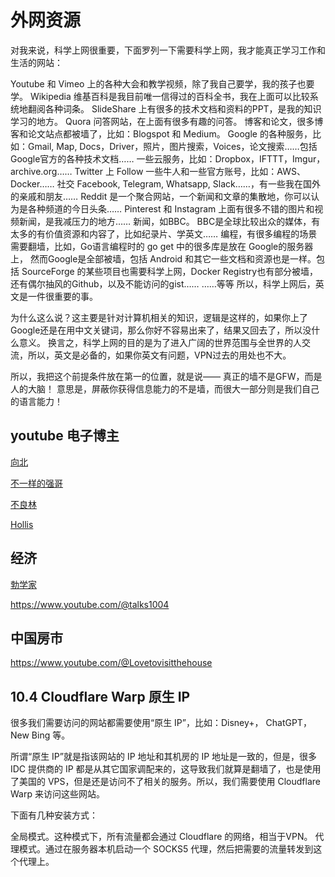 
# 外网资源

对我来说，科学上网很重要，下面罗列一下需要科学上网，我才能真正学习工作和生活的网站：

Youtube 和 Vimeo 上的各种大会和教学视频，除了我自己要学，我的孩子也要学。
Wikipedia 维基百科是我目前唯一信得过的百科全书，我在上面可以比较系统地翻阅各种词条。
SlideShare 上有很多的技术文档和资料的PPT，是我的知识学习的地方。
Quora 问答网站，在上面有很多有趣的问答。
博客和论文，很多博客和论文站点都被墙了，比如：Blogspot 和 Medium。
Google 的各种服务，比如：Gmail, Map, Docs，Driver，照片，图片搜索，Voices，论文搜索……包括Google官方的各种技术文档……
一些云服务，比如：Dropbox，IFTTT，Imgur，archive.org……
Twitter 上 Follow 一些牛人和一些官方账号，比如：AWS、Docker……
社交 Facebook, Telegram, Whatsapp, Slack……，有一些我在国外的亲戚和朋友……
Reddit 是一个聚合网站，一个新闻和文章的集散地，你可以认为是各种频道的今日头条……
Pinterest 和 Instagram 上面有很多不错的图片和视频新闻，是我减压力的地方……
新闻，如BBC。 BBC是全球比较出众的媒体，有太多的有价值资源和内容了，比如纪录片、学英文……
编程，有很多编程的场景需要翻墙，比如，Go语言编程时的 go get 中的很多库是放在 Google的服务器上， 然而Google是全部被墙，包括 Android 和其它一些文档和资源也是一样。包括 SourceForge 的某些项目也需要科学上网，Docker Registry也有部分被墙，还有偶尔抽风的Github，以及不能访问的gist……
……等等
所以，科学上网后，英文是一件很重要的事。

为什么这么说？这主要是针对计算机相关的知识，逻辑是这样的，如果你上了Google还是在用中文关键词，那么你好不容易出来了，结果又回去了，所以没什么意义。 换言之，科学上网的目的是为了进入广阔的世界范围与全世界的人交流，所以，英文是必备的，如果你英文有问题，VPN过去的用处也不大。

所以，我把这个前提条件放在第一的位置，就是说—— 真正的墙不是GFW，而是人的大脑！ 意思是，屏蔽你获得信息能力的不是墙，而很大一部分则是我们自己的语言能力！

## youtube 电子博主

[向北](https://www.youtube.com/@xiangbei)

[不一样的强哥](https://www.youtube.com/@DifferentMrQiang)

[不良林](https://www.youtube.com/@bulianglin)

[Hollis](https://www.youtube.com/@ProgrammerHollisG)

## 经济

[勃学家](https://www.youtube.com/@boist)


https://www.youtube.com/@talks1004

## 中国房市

https://www.youtube.com/@Lovetovisitthehouse



##  10.4 Cloudflare Warp 原生 IP
很多我们需要访问的网站都需要使用“原生 IP”，比如：Disney+， ChatGPT，New Bing 等。

所谓“原生 IP”就是指该网站的 IP 地址和其机房的 IP 地址是一致的，但是，很多 IDC 提供商的 IP 都是从其它国家调配来的，这导致我们就算是翻墙了，也是使用了美国的 VPS，但是还是访问不了相关的服务。所以，我们需要使用 Cloudflare Warp 来访问这些网站。

下面有几种安装方式：

全局模式。这种模式下，所有流量都会通过 Cloudflare 的网络，相当于VPN。
代理模式。通过在服务器本机启动一个 SOCKS5 代理，然后把需要的流量转发到这个代理上。

